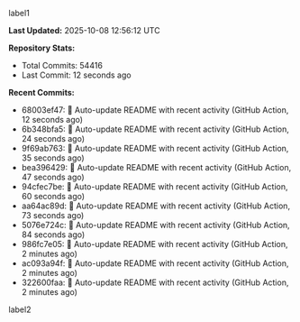 
label1 
<!-- ACTIVITY_START -->
**Last Updated:** 2025-10-08 12:56:12 UTC

**Repository Stats:**
- Total Commits: 54416
- Last Commit: 12 seconds ago

**Recent Commits:**
- 68003ef47: 🤖 Auto-update README with recent activity (GitHub Action, 12 seconds ago)
- 6b348bfa5: 🤖 Auto-update README with recent activity (GitHub Action, 24 seconds ago)
- 9f69ab763: 🤖 Auto-update README with recent activity (GitHub Action, 35 seconds ago)
- bea396429: 🤖 Auto-update README with recent activity (GitHub Action, 47 seconds ago)
- 94cfec7be: 🤖 Auto-update README with recent activity (GitHub Action, 60 seconds ago)
- aa64ac89d: 🤖 Auto-update README with recent activity (GitHub Action, 73 seconds ago)
- 5076e724c: 🤖 Auto-update README with recent activity (GitHub Action, 84 seconds ago)
- 986fc7e05: 🤖 Auto-update README with recent activity (GitHub Action, 2 minutes ago)
- ac093a94f: 🤖 Auto-update README with recent activity (GitHub Action, 2 minutes ago)
- 322600faa: 🤖 Auto-update README with recent activity (GitHub Action, 2 minutes ago)
<!-- ACTIVITY_END -->

label2
